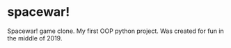 # spacewar!

Spacewar! game clone. My first OOP python project. Was created for fun in the middle of 2019.
